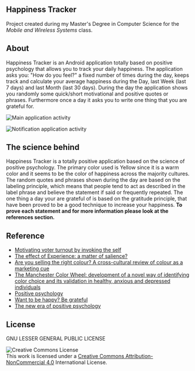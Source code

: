 Happiness Tracker
-----------------
Project created during my Master's Degree in Computer Science for the
_Mobile and Wireless Systems_ class.

About
-----
Happiness Tracker is an Android application totally based on positive psychology that allows you to track your daily happiness.
The application asks you: "How do you feel?" a fixed number of times during the day, keeps track
and calculate your average happiness during the Day, last Week (last 7 days) and last Month (last 30 days).
During the day the application shows you randomly some quick/short motivational and positive quotes or phrases.
Furthermore once a day it asks you to write one thing that you are grateful for.

![Main application activity](https://palexcom.github.io/HappinessTracker/img/HappinessTracker.png)  

![Notification application activity](https://palexcom.github.io/HappinessTracker/img/HappinessTracker-notifications.png)

The science behind
------------------
Happiness Tracker is a totally positive application based on the science of positive psychology.
The primary color used is Yellow since it is a warm color and it seems to be the color of happiness across the majority cultures.
The random quotes and phrases shown during the day are based on the labeling principle, which means that people tend to act as described in the label phrase and
believe the statement if said or frequently repeated. The one thing a day your are grateful of is based on the gratitude principle, that have been proved to
be a good technique to increase your happiness. __To prove each statement and for more information please look at the references section.__

Reference
---------
* [Motivating voter turnout by invoking the self](http://scholar.harvard.edu/files/todd_rogers/files/motivating.pdf)
* [The effect of Experience: a matter of salience?](http://media.cbsm.com/uploads/1/TheEffectofExperience.pdf)
* [Are you selling the right colour? A cross-cultural review of colour as a marketing cue](http://ro.uow.edu.au/cgi/viewcontent.cgi?article=2092&context=commpapers)
* [The Manchester Color Wheel: development of a novel way of identifying color choice and its validation in healthy, anxious and depressed individuals](http://www.biomedcentral.com/1471-2288/10/12)
* [Positive psychology](https://en.wikipedia.org/wiki/Positive_psychology)
* [Want to be happy? Be grateful](http://www.ted.com/talks/david_steindl_rast_want_to_be_happy_be_grateful)
* [The new era of positive psychology](http://www.ted.com/talks/martin_seligman_on_the_state_of_psychology)

License
-------
GNU LESSER GENERAL PUBLIC LICENSE

![Creative Commons License](https://i.creativecommons.org/l/by-nc/4.0/88x31.png "Creative Commons License")  
This work is licensed under a [Creative Commons Attribution-NonCommercial 4.0](http://creativecommons.org/licenses/by-nc/4.0/) International License.